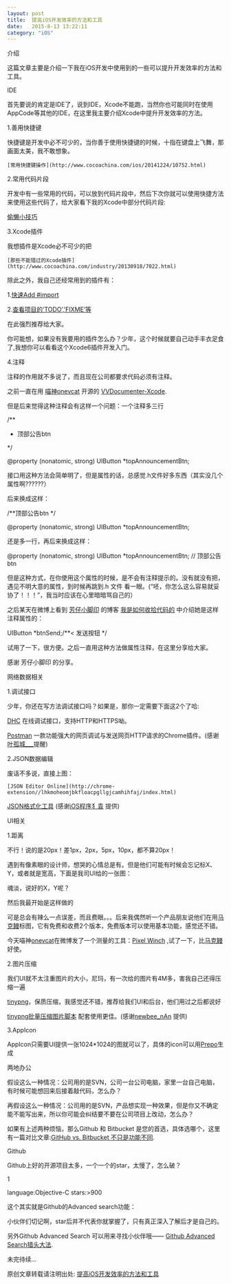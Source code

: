 ```yaml
---
layout: post
title:  提高iOS开发效率的方法和工具 
date:   2015-8-13 13:22:11
category: "iOS"
---
```




 介绍

这篇文章主要是介绍一下我在iOS开发中使用到的一些可以提升开发效率的方法和工具。

IDE

首先要说的肯定是IDE了，说到IDE，Xcode不能跑，当然你也可能同时在使用AppCode等其他的IDE，在这里我主要介绍Xcode中提升开发效率的方法。

1.善用快捷键

快捷键是开发中必不可少的，当你善于使用快捷键的时候，十指在键盘上飞舞，那画面太美，我不敢想象。
  
    [常用快捷键操作](http://www.cocoachina.com/ios/20141224/10752.html)

2.常用代码片段

开发中有一些常用的代码，可以放到代码片段中，然后下次你就可以使用快捷方法来使用这些代码了，给大家看下我的Xcode中部分代码片段:


   [偷懒小技巧](http://www.2cto.com/kf/201409/336245.html)
   

3.Xcode插件

我想插件是Xcode必不可少的把
   
    [那些不能错过的Xcode插件](http://www.cocoachina.com/industry/20130918/7022.html)

除此之外，我自己还经常用到的插件有：

1.[快速Add #import](https://github.com/markohlebar/Peckham)

2.[查看项目的’TODO’,’FIXME’等](https://github.com/trawor/XToDo)

在此强烈推荐给大家。

你可能想，如果没有我要用的插件怎么办？少年，这个时候就要自己动手丰衣足食了,我想你可以看看这个Xcode6插件开发入门。

4.注释

注释的作用就不多说了，而且现在公司都要求代码必须有注释。

之前一直在用 [喵神onevcat](http://weibo.com/onevcat?from=myfollow_all) 开源的 [VVDocumenter-Xcode](https://github.com/onevcat/VVDocumenter-Xcode).

但是后来觉得这种注释会有这样一个问题：一个注释多三行

	

/**

 *  顶部公告btn

 */

@property (nonatomic, strong) UIButton *topAnnouncementBtn;

接口用这种方法会简单明了，但是属性的话，总感觉.h文件好多东西（其实没几个属性啊??????）

后来换成这样：



/**顶部公告btn */

@property (nonatomic, strong) UIButton *topAnnouncementBtn;

还是多一行，再后来换成这样：


	

@property (nonatomic, strong) UIButton *topAnnouncementBtn; // 顶部公告btn

但是这种方式，在你使用这个属性的时候，是不会有注释提示的。没有就没有把，遇见不明大意的属性，到时候再跳到.h 文件 看一眼。(“呸，你怎么这么容易就妥协了！！！”，我当时应该在心里暗暗骂自己的）

之后某天在微博上看到 [芳仔小脚印](http://weibo.com/JoanfenZhang) 的博客 [我是如何收拾代码的](http://my.oschina.net/joanfen/blog/415058) 中介绍她是这样注释属性的：


	

UIButton *btnSend;/**< 发送按钮 */


试用了一下，很方便。之后一直用这种方法做属性注释，在这里分享给大家。

感谢 芳仔小脚印 的分享。

网络数据相关

1.调试接口

少年，你还在写方法调试接口吗？如果是，那你一定需要下面这2个了哈:



[DHC](http://chrome-extension//aejoelaoggembcahagimdiliamlcdmfm/dhc.html) 在线调试接口，支持HTTP和HTTPS呦。


[Postman](http://chromecj.com/web-development/2014-09/60.html) 一款功能强大的网页调试与发送网页HTTP请求的Chrome插件。(感谢[叶孤城___](http://weibo.com/u/1438670852?from=feed&loc=nickname)提醒)

2.JSON数据编辑

废话不多说，直接上图：


    [JSON Editor Online](http://chrome-extension//lhkmoheomjbkfloacpgllgjcamhihfaj/index.html)


[JSON格式化工具](http://www.runoob.com/tool/json/index.html) (感谢[iOS程序犭袁](http://weibo.com/luohanchenyilong?from=feed&loc=nickname) 提供)

UI相关

1.距离

不行！说的是20px！差1px，2px，5px，10px，都不算20px！

遇到有像素眼的设计师，想哭的心情总是有。但是他们可能有时候会忘记标X、Y，或者就是宽高，下面是我司UI给的一张图：



魂淡，说好的X，Y呢？

然后我最开始是这样做的



可是总会有辣么一点误差，而且费眼。。。后来我偶然听一个产品朋友说他们在用[马克鳗](http://www.getmarkman.com/)标图，它有免费和收费2个版本，免费版本可以使用基本功能，感觉还不错。

今天喵神[onevcat](http://weibo.com/onevcat?from=myfollow_all)在微博发了一个测量的工具：[Pixel Winch](http://www.ricciadams.com/projects/pixel-winch) ,试了一下，比[马克鳗](http://www.getmarkman.com/)好使。

2.图片压缩

我们UI就不太注重图片的大小，尼玛，有一次给的图片有4M多，害我自己还得压缩一遍

[tinypng](https://tinypng.com/)，保质压缩，我感觉还不错，推荐给我们UI和后台，他们用过之后都说好

[tinypng批量压缩图片脚本](https://github.com/ylovern/GGTinypng) 配套使用更佳。(感谢[newbee_nAn](http://weibo.com/gunnergao) 提供)

3.AppIcon

AppIcon只需要UI提供一张1024*1024的图就可以了，具体的icon可以用[Prepo](https://itunes.apple.com/tw/app/prepo/id476533227?mt=12)生成



两地办公

假设这么一种情况：公司用的是SVN，公司一台公司电脑，家里一台自己电脑，有时候可能想回来后接着敲代码，怎么办？

再假设这么一种情况：公司用的是SVN，产品想实现一种效果，但是你又不确定能不能写出来，所以你可能会纠结要不要在公司项目上改动，怎么办？

如果有上述两种烦恼，那么Github 和 Bitbucket 是您的首选，具体选哪个，这里有一篇对比文章:[GitHub vs. Bitbucket 不只是功能不同](http://www.oschina.net/translate/bitbucket-vs-github-its-more-than-just-features).

Github

Github上好的开源项目太多，一个一个的star，太慢了，怎么破？

1
	

language:Objective-C stars:>900


这个其实就是Github的Advanced search功能：



小伙伴们切记啊，star后并不代表你就掌握了，只有真正深入了解后才是自己的。

另外Github Advanced Search 可以用来寻找小伙伴哦—— [Github Advanced Search猎头大法](http://wangchao.de/github-advanced-search%E7%8C%8E%E5%A4%B4%E5%A4%A7%E6%B3%95/).

未完待续…

原创文章转载请注明出处: [提高iOS开发效率的方法和工具](http://navy1994.github.io/ios/2015/08/13/Efficient-tool-in-ios.html)

